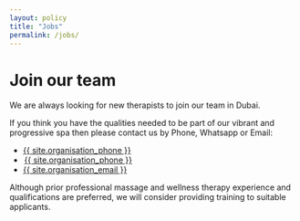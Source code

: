 ```yaml
---
layout: policy
title: "Jobs"
permalink: /jobs/
---
```


Join our team
=============
We are always looking for new therapists to join our team in Dubai.

If you think you have the qualities needed to be part of our vibrant and progressive spa then please contact us by Phone, Whatsapp or Email:

<ul class="list-unstyled">
    <li><i class="fas fa-phone"></i> <a class="text-white" href="tel:{{ site.organisation_phone | remove: ' ' }}">{{ site.organisation_phone }} </a></li>
    <li><i class="fab fa-whatsapp" style="padding-left:1px;padding-right:1px;"></i> <a class="text-white" href="https://wa.me/{{ site.organisation_phone | remove: ' ' | remove: '+' }}">{{ site.organisation_phone }}</a></li>
    <li><i class="fas fa-envelope"></i> <a class="text-white" href="mailto:{{ site.organisation_email }}">{{ site.organisation_email }}</a></li>
</ul>

Although prior professional massage and wellness therapy experience and qualifications are preferred, we will consider providing training to suitable applicants.